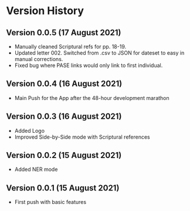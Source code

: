 # Version History
## Version 0.0.5 (17 August 2021)
* Manually cleaned Scriptural refs for pp. 18-19.
* Updated letter 002. Switched from .csv to JSON for dateset to easy in manual corrections.
* Fixed bug where PASE links would only link to first individual.

## Version 0.0.4 (16 August 2021)
* Main Push for the App after the 48-hour development marathon

## Version 0.0.3 (16 August 2021)
* Added Logo
* Improved Side-by-Side mode with Scriptural references

## Version 0.0.2 (15 August 2021)
* Added NER mode

## Version 0.0.1 (15 August 2021)
* First push with basic features
